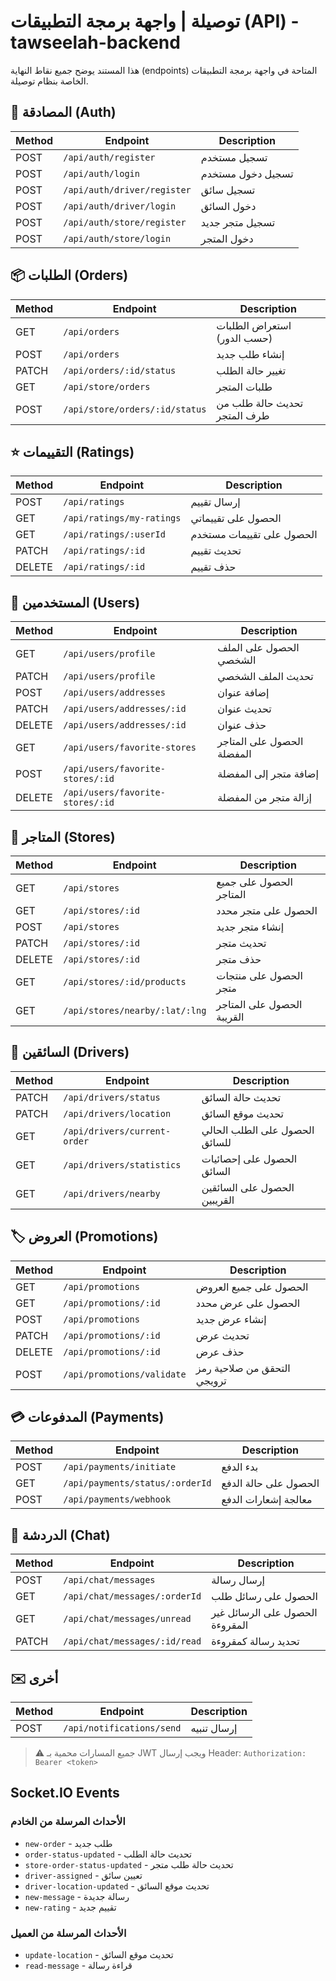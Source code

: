# توصيلة | واجهة برمجة التطبيقات (API) - tawseelah-backend

هذا المستند يوضح جميع نقاط النهاية (endpoints) المتاحة في واجهة برمجة التطبيقات الخاصة بنظام توصيلة.

## 🔐 المصادقة (Auth)

| Method | Endpoint                    | Description       |
| ------ | --------------------------- | ----------------- |
| POST   | `/api/auth/register`        | تسجيل مستخدم      |
| POST   | `/api/auth/login`           | تسجيل دخول مستخدم |
| POST   | `/api/auth/driver/register` | تسجيل سائق        |
| POST   | `/api/auth/driver/login`    | دخول السائق       |
| POST   | `/api/auth/store/register`  | تسجيل متجر جديد   |
| POST   | `/api/auth/store/login`     | دخول المتجر       |

## 📦 الطلبات (Orders)

| Method | Endpoint                       | Description                  |
| ------ | ------------------------------ | ---------------------------- |
| GET    | `/api/orders`                  | استعراض الطلبات (حسب الدور)  |
| POST   | `/api/orders`                  | إنشاء طلب جديد               |
| PATCH  | `/api/orders/:id/status`       | تغيير حالة الطلب             |
| GET    | `/api/store/orders`            | طلبات المتجر                 |
| POST   | `/api/store/orders/:id/status` | تحديث حالة طلب من طرف المتجر |

## ⭐ التقييمات (Ratings)

| Method | Endpoint                  | Description               |
| ------ | ------------------------- | ------------------------- |
| POST   | `/api/ratings`            | إرسال تقييم               |
| GET    | `/api/ratings/my-ratings` | الحصول على تقييماتي       |
| GET    | `/api/ratings/:userId`    | الحصول على تقييمات مستخدم |
| PATCH  | `/api/ratings/:id`        | تحديث تقييم               |
| DELETE | `/api/ratings/:id`        | حذف تقييم                 |

## 👤 المستخدمين (Users)

| Method | Endpoint                         | Description                |
| ------ | -------------------------------- | -------------------------- |
| GET    | `/api/users/profile`             | الحصول على الملف الشخصي    |
| PATCH  | `/api/users/profile`             | تحديث الملف الشخصي         |
| POST   | `/api/users/addresses`           | إضافة عنوان                |
| PATCH  | `/api/users/addresses/:id`       | تحديث عنوان                |
| DELETE | `/api/users/addresses/:id`       | حذف عنوان                  |
| GET    | `/api/users/favorite-stores`     | الحصول على المتاجر المفضلة |
| POST   | `/api/users/favorite-stores/:id` | إضافة متجر إلى المفضلة     |
| DELETE | `/api/users/favorite-stores/:id` | إزالة متجر من المفضلة      |

## 🏪 المتاجر (Stores)

| Method | Endpoint                       | Description                |
| ------ | ------------------------------ | -------------------------- |
| GET    | `/api/stores`                  | الحصول على جميع المتاجر    |
| GET    | `/api/stores/:id`              | الحصول على متجر محدد       |
| POST   | `/api/stores`                  | إنشاء متجر جديد            |
| PATCH  | `/api/stores/:id`              | تحديث متجر                 |
| DELETE | `/api/stores/:id`              | حذف متجر                   |
| GET    | `/api/stores/:id/products`     | الحصول على منتجات متجر     |
| GET    | `/api/stores/nearby/:lat/:lng` | الحصول على المتاجر القريبة |

## 🚗 السائقين (Drivers)

| Method | Endpoint                     | Description                    |
| ------ | ---------------------------- | ------------------------------ |
| PATCH  | `/api/drivers/status`        | تحديث حالة السائق              |
| PATCH  | `/api/drivers/location`      | تحديث موقع السائق              |
| GET    | `/api/drivers/current-order` | الحصول على الطلب الحالي للسائق |
| GET    | `/api/drivers/statistics`    | الحصول على إحصائيات السائق     |
| GET    | `/api/drivers/nearby`        | الحصول على السائقين القريبين   |

## 🏷️ العروض (Promotions)

| Method | Endpoint                   | Description                 |
| ------ | -------------------------- | --------------------------- |
| GET    | `/api/promotions`          | الحصول على جميع العروض      |
| GET    | `/api/promotions/:id`      | الحصول على عرض محدد         |
| POST   | `/api/promotions`          | إنشاء عرض جديد              |
| PATCH  | `/api/promotions/:id`      | تحديث عرض                   |
| DELETE | `/api/promotions/:id`      | حذف عرض                     |
| POST   | `/api/promotions/validate` | التحقق من صلاحية رمز ترويجي |

## 💳 المدفوعات (Payments)

| Method | Endpoint                        | Description           |
| ------ | ------------------------------- | --------------------- |
| POST   | `/api/payments/initiate`        | بدء الدفع             |
| GET    | `/api/payments/status/:orderId` | الحصول على حالة الدفع |
| POST   | `/api/payments/webhook`         | معالجة إشعارات الدفع  |

## 💬 الدردشة (Chat)

| Method | Endpoint                      | Description                     |
| ------ | ----------------------------- | ------------------------------- |
| POST   | `/api/chat/messages`          | إرسال رسالة                     |
| GET    | `/api/chat/messages/:orderId` | الحصول على رسائل طلب            |
| GET    | `/api/chat/messages/unread`   | الحصول على الرسائل غير المقروءة |
| PATCH  | `/api/chat/messages/:id/read` | تحديد رسالة كمقروءة             |

## ✉️ أخرى

| Method | Endpoint                  | Description |
| ------ | ------------------------- | ----------- |
| POST   | `/api/notifications/send` | إرسال تنبيه |

> ⚠️ جميع المسارات محمية بـ JWT ويجب إرسال Header: `Authorization: Bearer <token>`

## Socket.IO Events

### الأحداث المرسلة من الخادم

- `new-order` - طلب جديد
- `order-status-updated` - تحديث حالة الطلب
- `store-order-status-updated` - تحديث حالة طلب متجر
- `driver-assigned` - تعيين سائق
- `driver-location-updated` - تحديث موقع السائق
- `new-message` - رسالة جديدة
- `new-rating` - تقييم جديد

### الأحداث المرسلة من العميل

- `update-location` - تحديث موقع السائق
- `read-message` - قراءة رسالة
